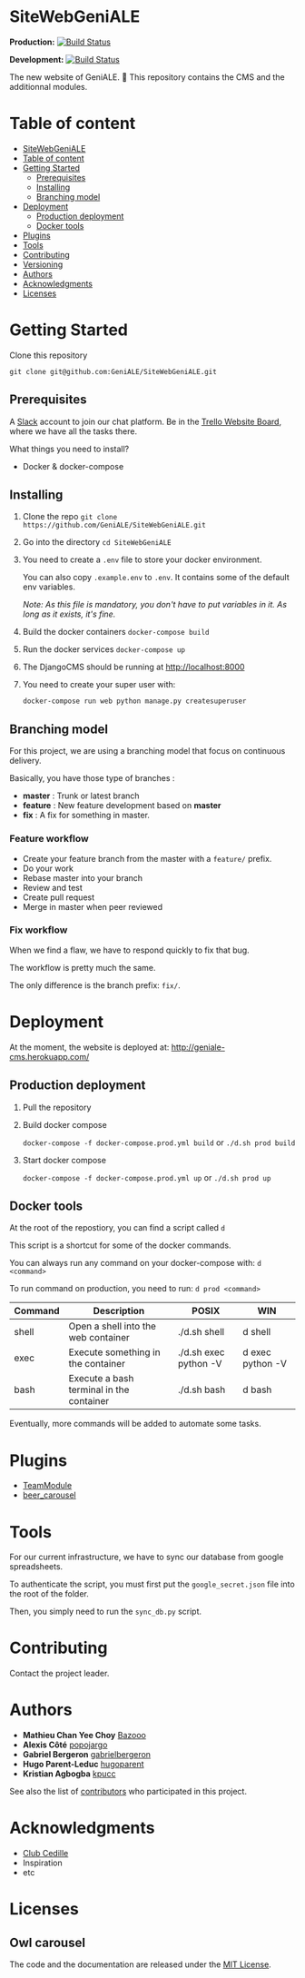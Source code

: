 # SiteWebGeniALE

__Production:__ [![Build Status](https://travis-ci.org/GeniALE/SiteWebGeniALE.svg?branch=master)](https://travis-ci.org/GeniALE/SiteWebGeniALE)

__Development:__ [![Build Status](https://travis-ci.org/GeniALE/SiteWebGeniALE.svg?branch=develop)](https://travis-ci.org/GeniALE/SiteWebGeniALE)

The new website of GeniALE. :beers:
This repository  contains the CMS and the additionnal modules.

# Table of content
- [SiteWebGeniALE](#sitewebgeniale)
- [Table of content](#table-of-content)
- [Getting Started](#getting-started)
  - [Prerequisites](#prerequisites)
  - [Installing](#installing)
  - [Branching model](#branching-model)
- [Deployment](#deployment)
  - [Production deployment](#production-deployment)
  - [Docker tools](#docker-tools)
- [Plugins](#plugins)
- [Tools](#tools)
- [Contributing](#contributing)
- [Versioning](#versioning)
- [Authors](#authors)
- [Acknowledgments](#acknowledgments)
- [Licenses](#licenses)

# Getting Started

Clone this repository

```
git clone git@github.com:GeniALE/SiteWebGeniALE.git
```

## Prerequisites

A [Slack](https://slack.com/) account to join our chat platform.
Be in the [Trello Website Board](https://trello.com/b/t7NT6LjO/page-web-g%C3%A9niale), where we have all the tasks there.

What things you need to install?
  - Docker & docker-compose

## Installing

1. Clone the repo `git clone https://github.com/GeniALE/SiteWebGeniALE.git`
2. Go into the directory `cd SiteWebGeniALE`
3. You need to create a `.env` file to store your docker environment.
    
    You can also copy `.example.env` to `.env`. It contains some of the default env variables.
    
    *Note: As this file is mandatory, you don't have to put variables in it. As long as it exists, it's fine.*
4. Build the docker containers `docker-compose build`
5. Run the docker services `docker-compose up`
6. The DjangoCMS should be running at [http://localhost:8000](localhost:8000)
7. You need to create your super user with:

    `docker-compose run web python manage.py createsuperuser`
    
## Branching model

For this project, we are using a branching model that focus on continuous delivery.

Basically, you have those type of branches :

- **master** : Trunk or latest branch
- **feature** : New feature development based on **master**
- **fix** : A fix for something in master. 

### Feature workflow

- Create your feature branch from the master with a `feature/` prefix.
- Do your work
- Rebase master into your branch
- Review and test 
- Create pull request
- Merge in master when peer reviewed

### Fix workflow

When we find a flaw, we have to respond quickly to fix that bug.

The workflow is pretty much the same.
 
The only difference is the branch prefix: `fix/`.

# Deployment

At the moment, the website is deployed at: http://geniale-cms.herokuapp.com/

## Production deployment

1. Pull the repository
2. Build docker compose 
    
    `docker-compose -f docker-compose.prod.yml build` or `./d.sh prod build`
3. Start docker compose 

    `docker-compose -f docker-compose.prod.yml up` or `./d.sh prod up`
    
## Docker tools

At the root of the repostiory, you can find a script called `d` 

This script is a shortcut for some of the docker commands.

You can always run any command on your docker-compose with: `d <command>`

To run command on production, you need to run: `d prod <command>`

| Command | Description                         | POSIX              | WIN              |
|---------|-------------------------------------|--------------------|------------------|
| shell   | Open a shell into the web container | ./d.sh shell          | d shell          |
| exec    | Execute something in the container  | ./d.sh exec python -V | d exec python -V |
| bash    | Execute a bash terminal in the container | ./d.sh bash | d bash | 
Eventually, more commands will be added to automate some tasks.

# Plugins

- [TeamModule](/teamModule/README.md)
- [beer_carousel](/beer_carousel/README.md)

# Tools

For our current infrastructure, we have to sync our database from google spreadsheets.

To authenticate the script, you must first put the `google_secret.json` file into the root of the folder.

Then, you simply need to run the `sync_db.py` script.


# Contributing

Contact the project leader.

# Authors

* **Mathieu Chan Yee Choy** [Bazooo](https://github.com/Bazooo)
* **Alexis Côté** [popojargo](https://github.com/popojargo)
* **Gabriel Bergeron** [gabrielbergeron](https://github.com/gabrielbergeron)
* **Hugo Parent-Leduc** [hugoparent](https://github.com/hugoparent)
* **Kristian Agbogba** [kpucc](https://github.com/kpucc)

See also the list of [contributors](https://github.com/GeniALE/SiteWebGeniALE/contributors) who participated in this project.

# Acknowledgments

* [Club Cedille](https://github.com/clubcedille)
* Inspiration
* etc

# Licenses

## Owl carousel

The code and the documentation are released under the [MIT License](static/lib/owlcarousel/LICENSE).
